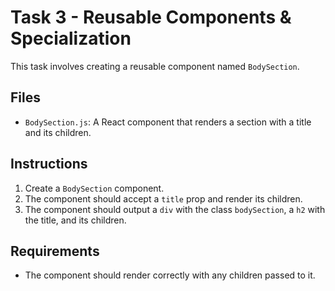 
# Task 3 - Reusable Components & Specialization

This task involves creating a reusable component named `BodySection`.

## Files

- `BodySection.js`: A React component that renders a section with a title and its children.

## Instructions

1. Create a `BodySection` component.
2. The component should accept a `title` prop and render its children.
3. The component should output a `div` with the class `bodySection`, a `h2` with the title, and its children.

## Requirements

- The component should render correctly with any children passed to it.
